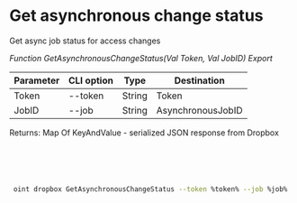 ﻿---
sidebar_position: 5
---

# Get asynchronous change status
 Get async job status for access changes


*Function GetAsynchronousChangeStatus(Val Token, Val JobID) Export*

 | Parameter | CLI option | Type | Destination |
 |-|-|-|-|
 | Token | --token | String | Token |
 | JobID | --job | String | AsynchronousJobID |

 
 Returns: Map Of KeyAndValue - serialized JSON response from Dropbox

```bsl title="Code example"
	

	
```

```sh title="CLI command example"
 
 oint dropbox GetAsynchronousChangeStatus --token %token% --job %job%

```


```json title="Result"



```

